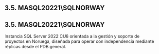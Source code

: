 ## 3.5. MASQL20221\\SQLNORWAY

## 3.5. MASQL20221\\SQLNORWAY

Instancia SQL Server 2022 CU8 orientada a la gestión y soporte de proyectos en Noruega, diseñada para operar con independencia mediante réplicas desde el PDB general.
